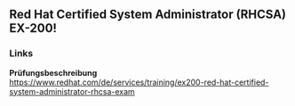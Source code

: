 ## Red Hat Certified System Administrator (RHCSA) EX-200!

### Links

**Prüfungsbeschreibung**  
https://www.redhat.com/de/services/training/ex200-red-hat-certified-system-administrator-rhcsa-exam